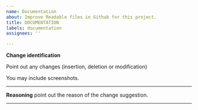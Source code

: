 ```yaml
---
name: Documentation
about: Improve Readable files in Github for this project.
title: DOCUMENTATION
labels: documentation
assignees: ''

---
```


**Change identification**

Point out any changes (insertion, deletion or modification)

You may include screenshots.

---

**Reasoning**
point out the reason of the change suggestion.

---
